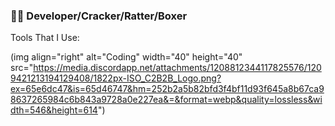 ### 🖕🏼 Developer/Cracker/Ratter/Boxer

Tools That I Use: 

(img align="right" alt="Coding" width="40" height="40" src="https://media.discordapp.net/attachments/1208812344117825576/1209421213194129408/1822px-ISO_C2B2B_Logo.png?ex=65e6dc47&is=65d46747&hm=252b2a5b82bfd3f4bf11d93f645a8b67ca98637265984c6b843a9728a0e227ea&=&format=webp&quality=lossless&width=546&height=614")

